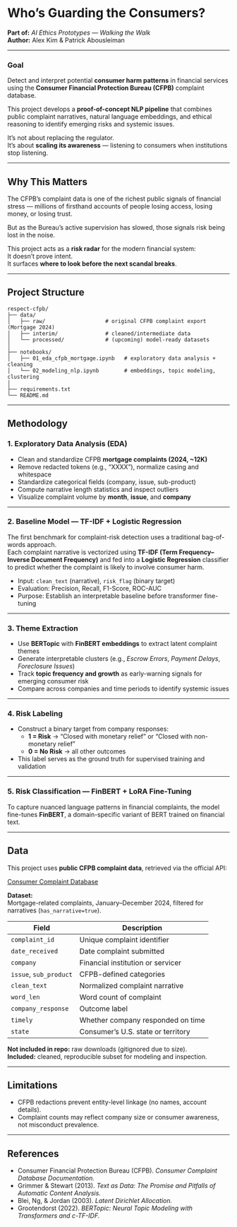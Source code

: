 # Who’s Guarding the Consumers?  
**Part of:** *AI Ethics Prototypes — Walking the Walk*  
**Author:** Alex Kim & Patrick Abousleiman

---

### Goal  
Detect and interpret potential **consumer harm patterns** in financial services using the **Consumer Financial Protection Bureau (CFPB)** complaint database.  

This project develops a **proof-of-concept NLP pipeline** that combines public complaint narratives, natural language embeddings, and ethical reasoning to identify emerging risks and systemic issues.  

It’s not about replacing the regulator.  
It’s about **scaling its awareness** — listening to consumers when institutions stop listening.

---

## Why This Matters  

The CFPB’s complaint data is one of the richest public signals of financial stress — millions of firsthand accounts of people losing access, losing money, or losing trust.  

But as the Bureau’s active supervision has slowed, those signals risk being lost in the noise.  

This project acts as a **risk radar** for the modern financial system:  
It doesn’t prove intent.  
It surfaces **where to look before the next scandal breaks**.  

---

## Project Structure  

```text
respect-cfpb/
├── data/                      
│   ├── raw/                   # original CFPB complaint export (Mortgage 2024)
│   ├── interim/               # cleaned/intermediate data
│   └── processed/             # (upcoming) model-ready datasets
│
├── notebooks/
│   ├── 01_eda_cfpb_mortgage.ipynb   # exploratory data analysis + cleaning
│   └── 02_modeling_nlp.ipynb        # embeddings, topic modeling, clustering
│
├── requirements.txt
└── README.md
```
---

## Methodology

### 1. Exploratory Data Analysis (EDA)
- Clean and standardize CFPB **mortgage complaints (2024, ~12K)**  
- Remove redacted tokens (e.g., “XXXX”), normalize casing and whitespace  
- Standardize categorical fields (company, issue, sub-product)  
- Compute narrative length statistics and inspect outliers  
- Visualize complaint volume by **month**, **issue**, and **company**

---

### 2. Baseline Model — TF-IDF + Logistic Regression
The first benchmark for complaint-risk detection uses a traditional bag-of-words approach.  
Each complaint narrative is vectorized using **TF-IDF (Term Frequency–Inverse Document Frequency)** and fed into a **Logistic Regression** classifier to predict whether the complaint is likely to involve consumer harm.

- Input: `clean_text` (narrative), `risk_flag` (binary target)  
- Evaluation: Precision, Recall, F1-Score, ROC-AUC  
- Purpose: Establish an interpretable baseline before transformer fine-tuning

---

### 3. Theme Extraction
- Use **BERTopic** with **FinBERT embeddings** to extract latent complaint themes  
- Generate interpretable clusters (e.g., *Escrow Errors*, *Payment Delays*, *Foreclosure Issues*)  
- Track **topic frequency and growth** as early-warning signals for emerging consumer risk  
- Compare across companies and time periods to identify systemic issues

---

### 4. Risk Labeling
- Construct a binary target from company responses:  
  - **1 = Risk** → “Closed with monetary relief” or “Closed with non-monetary relief”  
  - **0 = No Risk** → all other outcomes  
- This label serves as the ground truth for supervised training and validation

---

### 5. Risk Classification — FinBERT + LoRA Fine-Tuning
To capture nuanced language patterns in financial complaints, the model fine-tunes **FinBERT**, a domain-specific variant of BERT trained on financial text.

---

## Data

This project uses **public CFPB complaint data**, retrieved via the official API:

[Consumer Complaint Database](https://www.consumerfinance.gov/data-research/consumer-complaints/)

**Dataset:**  
Mortgage-related complaints, January–December 2024, filtered for narratives (`has_narrative=true`).

| Field | Description |
|--------|-------------|
| `complaint_id` | Unique complaint identifier |
| `date_received` | Date complaint submitted |
| `company` | Financial institution or servicer |
| `issue`, `sub_product` | CFPB-defined categories |
| `clean_text` | Normalized complaint narrative |
| `word_len` | Word count of complaint |
| `company_response` | Outcome label |
| `timely` | Whether company responded on time |
| `state` | Consumer’s U.S. state or territory |

**Not included in repo:** raw downloads (gitignored due to size).  
**Included:** cleaned, reproducible subset for modeling and inspection.

---

## Limitations

- CFPB redactions prevent entity-level linkage (no names, account details).  
- Complaint counts may reflect company size or consumer awareness, not misconduct prevalence.  

---

## References

- Consumer Financial Protection Bureau (CFPB). *Consumer Complaint Database Documentation.*  
- Grimmer & Stewart (2013). *Text as Data: The Promise and Pitfalls of Automatic Content Analysis.*  
- Blei, Ng, & Jordan (2003). *Latent Dirichlet Allocation.*  
- Grootendorst (2022). *BERTopic: Neural Topic Modeling with Transformers and c-TF-IDF.*  

